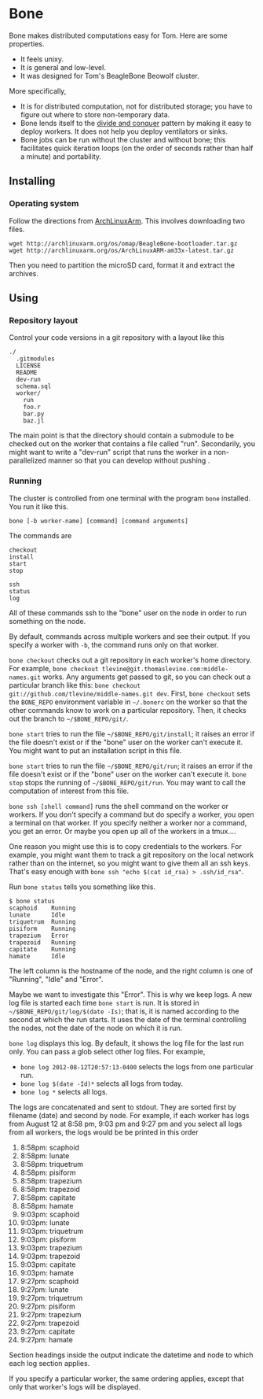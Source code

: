 Bone
======================
Bone makes distributed computations easy for Tom. Here are some properties.

* It feels unixy.
* It is general and low-level.
* It was designed for Tom's BeagleBone Beowolf cluster.

More specifically,

* It is for distributed computation, not for distributed storage; you have to
    figure out where to store non-temporary data.
* Bone lends itself to the
    [divide and conquer](http://zguide.zeromq.org/page:all#Divide-and-Conquer)
    pattern by making it easy to deploy workers. It does not help you deploy
    ventilators or sinks.
* Bone jobs can be run without the cluster and without bone; this facilitates
    quick iteration loops (on the order of seconds rather than half a minute)
    and portability.

## Installing

### Operating system
Follow the directions from
[ArchLinuxArm](http://archlinuxarm.org/platforms/armv7/beaglebone).
This involves downloading two files.

    wget http://archlinuxarm.org/os/omap/BeagleBone-bootloader.tar.gz
    wget http://archlinuxarm.org/os/ArchLinuxARM-am33x-latest.tar.gz

Then you need to partition the microSD card, format it and extract the
archives.

## Using

### Repository layout
Control your code versions in a git repository with a layout like this

    ./
      .gitmodules
      LICENSE
      README
      dev-run
      schema.sql
      worker/
        run
        foo.r
        bar.py
        baz.jl

The main point is that the directory should contain a submodule to be checked
out on the worker that contains a file called "run". Secondarily, you might
want to write a "dev-run" script that runs the worker in a non-parallelized
manner so that you can develop without pushing .

### Running
The cluster is controlled from one terminal with the program `bone` installed.
You run it like this.

    bone [-b worker-name] [command] [command arguments]

The commands are

    checkout
    install
    start
    stop
    
    ssh
    status
    log

All of these commands ssh to the "bone" user on the node in order to run
something on the node.

By default, commands across multiple workers and see their output. If you
specify a worker with `-b`, the command runs only on that worker.

`bone checkout` checks out a git repository in each worker's home directory.
For example,  `bone checkout tlevine@git.thomaslevine.com:middle-names.git`
works. Any arguments get passed to git, so you can check out a particular branch
like this: `bone checkout git://github.com/tlevine/middle-names.git dev`.
First, `bone checkout` sets the `BONE_REPO` environment variable in `~/.bonerc`
on the worker so that the other commands know to work on a particular repository.
Then, it checks out the branch to `~/$BONE_REPO/git/`.

`bone start` tries to run the file `~/$BONE_REPO/git/install`; it raises an error
if the file doesn't exist or if the "bone" user on the worker can't execute it.
You might want to put an installation script in this file.

`bone start` tries to run the file `~/$BONE_REPO/git/run`; it raises an error if
the file doesn't exist or if the "bone" user on the worker can't execute it.
`bone stop` stops the running of `~/$BONE_REPO/git/run`. You may want to call
the computation of interest from this file.

`bone ssh [shell command]` runs the shell command on the worker or workers. If
you don't specify a command but do specify a worker, you open a terminal on
that worker. If you specify neither a worker nor a command, you get an error.
Or maybe you open up all of the workers in a tmux....

One reason you might use this is to copy credentials to the workers. For
example, you might want them to track a git repository on the local network
rather than on the internet, so you might want to give them all an ssh keys.
That's easy enough with `bone ssh "echo $(cat id_rsa) > .ssh/id_rsa"`.

Run `bone status` tells you something like this.

    $ bone status
    scaphoid    Running
    lunate      Idle
    triquetrum  Running
    pisiform    Running
    trapezium   Error
    trapezoid   Running
    capitate    Running
    hamate      Idle

The left column is the hostname of the node, and the right column is one of
"Running", "Idle" and "Error".

Maybe we want to investigate this "Error". This is why we keep logs. A new log
file is started each time `bone start` is run. It is stored in
`~/$BONE_REPO/git/log/$(date -Is)`; that is, it is named according to the
second at which the run starts. It uses the date of the terminal controlling
the nodes, not the date of the node on which it is run.

`bone log` displays this log. By default, it shows the log file for the last
run only. You can pass a glob select other log files. For example,

* `bone log 2012-08-12T20:57:13-0400` selects the logs from one particular run.
* `bone log $(date -Id)*` selects all logs from today.
* `bone log *` selects all logs.

The logs are concatenated and sent to stdout. They are sorted first by filename
(date) and second by node. For example, if each worker has logs from August 12
at 8:58 pm, 9:03 pm and 9:27 pm and you select all logs from all workers, the
logs would be be printed in this order

 1.  8:58pm: scaphoid
 2.  8:58pm: lunate
 3.  8:58pm: triquetrum
 4.  8:58pm: pisiform
 5.  8:58pm: trapezium
 6.  8:58pm: trapezoid
 7.  8:58pm: capitate
 8.  8:58pm: hamate
 9.  9:03pm: scaphoid
11.  9:03pm: lunate
12.  9:03pm: triquetrum
13.  9:03pm: pisiform
14.  9:03pm: trapezium
15.  9:03pm: trapezoid
16.  9:03pm: capitate
17.  9:03pm: hamate
18.  9:27pm: scaphoid
19.  9:27pm: lunate
20.  9:27pm: triquetrum
21.  9:27pm: pisiform
22.  9:27pm: trapezium
23.  9:27pm: trapezoid
24.  9:27pm: capitate
25.  9:27pm: hamate

Section headings inside the output indicate the datetime and node to which each
log section applies.

If you specify a particular worker, the same ordering applies, except that
only that worker's logs will be displayed.
